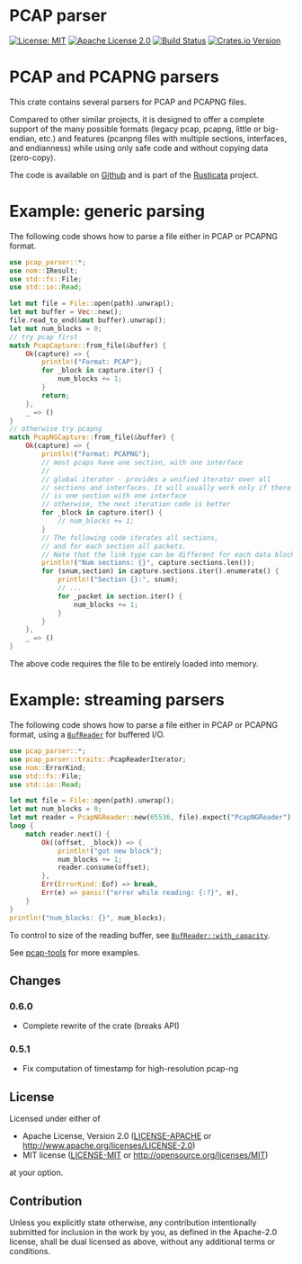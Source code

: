 # PCAP parser

[![License: MIT](https://img.shields.io/badge/License-MIT-yellow.svg)](./LICENSE-MIT)
[![Apache License 2.0](https://img.shields.io/badge/License-Apache%202.0-blue.svg)](./LICENSE-APACHE)
[![Build
Status](https://travis-ci.org/rusticata/pcap-parser.svg?branch=master)](https://travis-ci.org/rusticata/pcap-parser)
[![Crates.io Version](https://img.shields.io/crates/v/pcap-parser.svg)](https://crates.io/crates/pcap-parser)

<!-- cargo-sync-readme start -->

# PCAP and PCAPNG parsers

This crate contains several parsers for PCAP and PCAPNG files.

Compared to other similar projects, it is designed to offer a complete support of the many
possible formats (legacy pcap, pcapng, little or big-endian, etc.) and features (pcanpng files
with multiple sections, interfaces, and endianness) while using only safe code and without
copying data (zero-copy).

The code is available on [Github](https://github.com/rusticata/pcap-parser)
and is part of the [Rusticata](https://github.com/rusticata) project.

# Example: generic parsing

The following code shows how to parse a file either in PCAP or PCAPNG format.

```rust
use pcap_parser::*;
use nom::IResult;
use std::fs::File;
use std::io::Read;

let mut file = File::open(path).unwrap();
let mut buffer = Vec::new();
file.read_to_end(&mut buffer).unwrap();
let mut num_blocks = 0;
// try pcap first
match PcapCapture::from_file(&buffer) {
    Ok(capture) => {
        println!("Format: PCAP");
        for _block in capture.iter() {
            num_blocks += 1;
        }
        return;
    },
    _ => ()
}
// otherwise try pcapng
match PcapNGCapture::from_file(&buffer) {
    Ok(capture) => {
        println!("Format: PCAPNG");
        // most pcaps have one section, with one interface
        //
        // global iterator - provides a unified iterator over all
        // sections and interfaces. It will usually work only if there
        // is one section with one interface
        // otherwise, the next iteration code is better
        for _block in capture.iter() {
            // num_blocks += 1;
        }
        // The following code iterates all sections,
        // and for each section all packets.
        // Note that the link type can be different for each data block!
        println!("Num sections: {}", capture.sections.len());
        for (snum,section) in capture.sections.iter().enumerate() {
            println!("Section {}:", snum);
            // ...
            for _packet in section.iter() {
                num_blocks += 1;
            }
        }
    },
    _ => ()
}
```

The above code requires the file to be entirely loaded into memory.

# Example: streaming parsers

The following code shows how to parse a file either in PCAP or PCAPNG format,
using a [`BufReader`](https://doc.rust-lang.org/std/io/struct.BufReader.html) for buffered I/O.

```rust
use pcap_parser::*;
use pcap_parser::traits::PcapReaderIterator;
use nom::ErrorKind;
use std::fs::File;
use std::io::Read;

let mut file = File::open(path).unwrap();
let mut num_blocks = 0;
let mut reader = PcapNGReader::new(65536, file).expect("PcapNGReader");
loop {
    match reader.next() {
        Ok((offset, _block)) => {
            println!("got new block");
            num_blocks += 1;
            reader.consume(offset);
        },
        Err(ErrorKind::Eof) => break,
        Err(e) => panic!("error while reading: {:?}", e),
    }
}
println!("num_blocks: {}", num_blocks);
```

To control to size of the reading buffer, see
[`BufReader::with_capacity`](https://doc.rust-lang.org/std/io/struct.BufReader.html#method.with_capacity).

See [pcap-tools](https://github.com/rusticata/pcap-tools) for more examples.

<!-- cargo-sync-readme end -->

## Changes

### 0.6.0

- Complete rewrite of the crate (breaks API)

### 0.5.1

- Fix computation of timestamp for high-resolution pcap-ng


## License

Licensed under either of

 * Apache License, Version 2.0
   ([LICENSE-APACHE](LICENSE-APACHE) or http://www.apache.org/licenses/LICENSE-2.0)
 * MIT license
   ([LICENSE-MIT](LICENSE-MIT) or http://opensource.org/licenses/MIT)

at your option.

## Contribution

Unless you explicitly state otherwise, any contribution intentionally submitted
for inclusion in the work by you, as defined in the Apache-2.0 license, shall be
dual licensed as above, without any additional terms or conditions.

